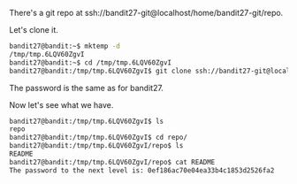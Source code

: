 There's a git repo at ssh://bandit27-git@localhost/home/bandit27-git/repo.

Let's clone it.

```sh
bandit27@bandit:~$ mktemp -d
/tmp/tmp.6LQV60ZgvI
bandit27@bandit:~$ cd /tmp/tmp.6LQV60ZgvI
bandit27@bandit:/tmp/tmp.6LQV60ZgvI$ git clone ssh://bandit27-git@localhost/home/bandit27-git/repo
```

The password is the same as for bandit27.

Now let's see what we have.

```sh
bandit27@bandit:/tmp/tmp.6LQV60ZgvI$ ls
repo
bandit27@bandit:/tmp/tmp.6LQV60ZgvI$ cd repo/
bandit27@bandit:/tmp/tmp.6LQV60ZgvI/repo$ ls
README
bandit27@bandit:/tmp/tmp.6LQV60ZgvI/repo$ cat README 
The password to the next level is: 0ef186ac70e04ea33b4c1853d2526fa2
```
